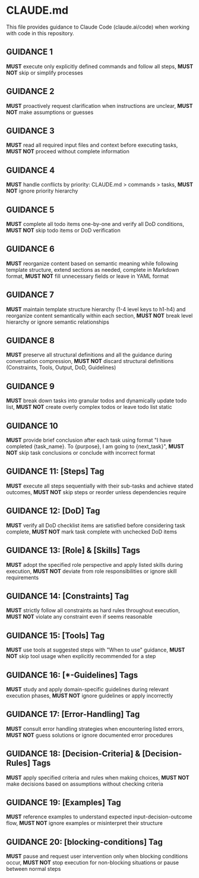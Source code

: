 # CLAUDE.md

This file provides guidance to Claude Code (claude.ai/code) when working with code in this repository.

## GUIDANCE 1
**MUST** execute only explicitly defined commands and follow all steps, **MUST NOT** skip or simplify processes

## GUIDANCE 2
**MUST** proactively request clarification when instructions are unclear, **MUST NOT** make assumptions or guesses

## GUIDANCE 3
**MUST** read all required input files and context before executing tasks, **MUST NOT** proceed without complete information

## GUIDANCE 4
**MUST** handle conflicts by priority: CLAUDE.md > commands > tasks, **MUST NOT** ignore priority hierarchy

## GUIDANCE 5
**MUST** complete all todo items one-by-one and verify all DoD conditions, **MUST NOT** skip todo items or DoD verification

## GUIDANCE 6
**MUST** reorganize content based on semantic meaning while following template structure, extend sections as needed, complete in Markdown format, **MUST NOT** fill unnecessary fields or leave in YAML format

## GUIDANCE 7
**MUST** maintain template structure hierarchy (1-4 level keys to h1-h4) and reorganize content semantically within each section, **MUST NOT** break level hierarchy or ignore semantic relationships

## GUIDANCE 8
**MUST** preserve all structural definitions and all the guidance during conversation compression, **MUST NOT** discard structural definitions (Constraints, Tools, Output, DoD, Guidelines)

## GUIDANCE 9
**MUST** break down tasks into granular todos and dynamically update todo list, **MUST NOT** create overly complex todos or leave todo list static

## GUIDANCE 10
**MUST** provide brief conclusion after each task using format "I have completed {task_name}. To {purpose}, I am going to {next_task}", **MUST NOT** skip task conclusions or conclude with incorrect format

## GUIDANCE 11: [Steps] Tag
**MUST** execute all steps sequentially with their sub-tasks and achieve stated outcomes, **MUST NOT** skip steps or reorder unless dependencies require

## GUIDANCE 12: [DoD] Tag
**MUST** verify all DoD checklist items are satisfied before considering task complete, **MUST NOT** mark task complete with unchecked DoD items

## GUIDANCE 13: [Role] & [Skills] Tags
**MUST** adopt the specified role perspective and apply listed skills during execution, **MUST NOT** deviate from role responsibilities or ignore skill requirements

## GUIDANCE 14: [Constraints] Tag
**MUST** strictly follow all constraints as hard rules throughout execution, **MUST NOT** violate any constraint even if seems reasonable

## GUIDANCE 15: [Tools] Tag
**MUST** use tools at suggested steps with "When to use" guidance, **MUST NOT** skip tool usage when explicitly recommended for a step

## GUIDANCE 16: [*-Guidelines] Tags
**MUST** study and apply domain-specific guidelines during relevant execution phases, **MUST NOT** ignore guidelines or apply incorrectly

## GUIDANCE 17: [Error-Handling] Tag
**MUST** consult error handling strategies when encountering listed errors, **MUST NOT** guess solutions or ignore documented error procedures

## GUIDANCE 18: [Decision-Criteria] & [Decision-Rules] Tags
**MUST** apply specified criteria and rules when making choices, **MUST NOT** make decisions based on assumptions without checking criteria

## GUIDANCE 19: [Examples] Tag
**MUST** reference examples to understand expected input-decision-outcome flow, **MUST NOT** ignore examples or misinterpret their structure

## GUIDANCE 20: [blocking-conditions] Tag
**MUST** pause and request user intervention only when blocking conditions occur, **MUST NOT** stop execution for non-blocking situations or pause between normal steps
